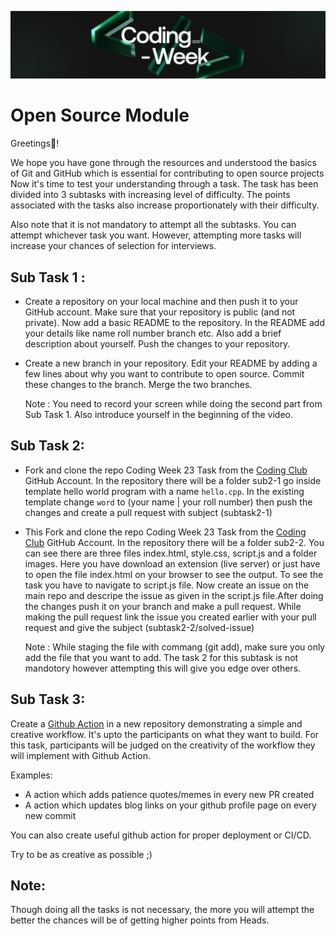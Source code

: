 ![Coding_Week](./Coding_Week.jpeg)

# Open Source Module

Greetings🎉!

We hope you have gone through the resources and understood the basics of Git and GitHub which is essential for contributing to open source projects
Now it's time to test your understanding through a task. The task has been divided into 3 subtasks with increasing level of difficulty. The points associated with the tasks also increase proportionately with their difficulty.

Also note that it is not mandatory to attempt all the subtasks. You can attempt whichever task you want. However, attempting more tasks will increase your chances of selection for interviews.

## Sub Task 1 :

- Create a repository on your local machine and then push it to your GitHub account. Make sure that your repository is public (and not private). Now add a basic README to the repository. In the README add your details like name roll number branch etc.  Also add a brief description about yourself. Push the changes to your repository.
- Create a new branch in your repository. Edit your README by adding a few lines about why you want to contribute to open source. Commit these changes to the branch. Merge the two branches.

     Note : You need to record your screen while doing the second part from Sub Task 1. Also introduce yourself in the beginning of the video.

## Sub Task 2:

- Fork and clone the repo Coding Week 23 Task from the [Coding Club](https://github.com/codingiitg) GitHub Account. In the repository there will be a folder sub2-1 go inside template hello world program with a name `hello.cpp`. In the existing template change `word` to (your name | your roll number) then push the changes and create a pull request with subject (subtask2-1)
- This Fork and clone the repo Coding Week 23 Task from the [Coding Club](https://github.com/codingiitg) GitHub Account. In the repository there will be a folder sub2-2. You can see there are three files index.html, style.css, script.js and a folder
images. Here you have download an extension (live server) or just have to open the file index.html on your browser to see the output. To see the task you have to navigate to script.js file. Now create an issue on the main repo and descripe the issue as given in the script.js file.After doing the changes push it on your branch and make a pull request. While making the pull request link the issue you created earlier with your pull request and give the subject (subtask2-2/solved-issue)

    Note : While staging the file with commang (git add), make sure you only add the file that you want to add. The task 2 for this subtask is not mandotory however attempting this will give you edge over others.

## Sub Task 3:
Create a [Github Action](https://docs.github.com/en/actions) in a new repository demonstrating a simple and creative workflow. It's upto the participants on what they want to build. For this task, participants will be judged on the creativity of the workflow they will implement with Github Action.

Examples:
- A action which adds patience quotes/memes in every new PR created
- A action which updates blog links on your github profile page on every new commit

You can also create useful github action for proper deployment or CI/CD.

Try to be as creative as possible ;)



## Note:

Though doing all the tasks is not necessary, the more you will attempt the better the chances will be of getting higher points from Heads.

